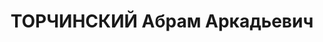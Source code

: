 ---
title: ТОРЧИНСКИЙ Абрам Аркадьевич
description: "Род. в 1903, Украина, Черкассы, еврей, обр.: высшее, член ВКП(б) с 1925.\
  \ Проживал: Украинская ССР, Харьков, Пушкинский въезд, 5. Инженер-экономист, нач.\
  \ отд. орг. труда треста \"Кокс\" \n  Арестован 29.10.1937. Обв. по ст. 54-7-8-11\
  \ (участник анстисоветской террористической вредительской организации правых). Приговор:\
  \ ВК ВС СССР, 31.12.1937 – ВМН. Расстрелян 31.12.1937, г.Харьков. \n  Реабилитирован\
  \ 08.05.1958"
---
